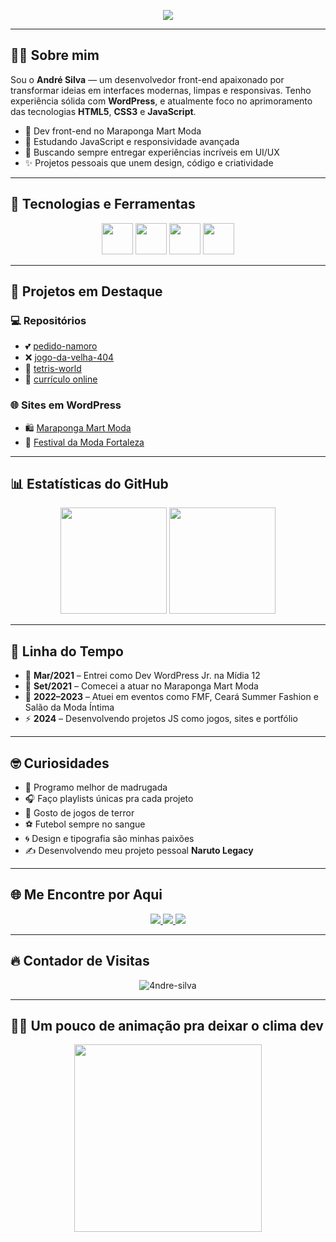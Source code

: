 <!-- Banner animado -->
<p align="center">
  <img src="https://readme-typing-svg.herokuapp.com?color=80ED99&center=true&vCenter=true&lines=Olá,+eu+sou+o+André!;Desenvolvedor+Front-End;Especialista+em+WordPress;Bem-vindo+ao+meu+GitHub+👨‍💻" />
</p>

---

## 👨‍💻 Sobre mim

Sou o **André Silva** — um desenvolvedor front-end apaixonado por transformar ideias em interfaces modernas, limpas e responsivas. Tenho experiência sólida com **WordPress**, e atualmente foco no aprimoramento das tecnologias **HTML5**, **CSS3** e **JavaScript**.

- 🔭 Dev front-end no Maraponga Mart Moda  
- 🧠 Estudando JavaScript e responsividade avançada  
- 🎯 Buscando sempre entregar experiências incríveis em UI/UX  
- ✨ Projetos pessoais que unem design, código e criatividade

---

## 🚀 Tecnologias e Ferramentas

<div align="center">
  <img src="https://cdn.jsdelivr.net/gh/devicons/devicon/icons/html5/html5-original.svg" width="50" />
  <img src="https://cdn.jsdelivr.net/gh/devicons/devicon/icons/css3/css3-original.svg" width="50" />
  <img src="https://cdn.jsdelivr.net/gh/devicons/devicon/icons/javascript/javascript-original.svg" width="50" />
  <img src="https://cdn.jsdelivr.net/gh/devicons/devicon/icons/wordpress/wordpress-original.svg" width="50" />
</div>

---

## 📌 Projetos em Destaque

### 💻 Repositórios
- 💕 [pedido-namoro](https://github.com/4ndre-silva/pedido-namoro)  
- ❌ [jogo-da-velha-404](https://github.com/4ndre-silva/jogo-da-velha-404)  
- 🧱 [tetris-world](https://github.com/4ndre-silva/tetris-world)  
- 👤 [currículo online](https://github.com/4ndre-silva/curriculo-online)

### 🌐 Sites em WordPress
- 🛍️ [Maraponga Mart Moda](https://marapongamartmoda.com.br/)  
- 👠 [Festival da Moda Fortaleza](https://fmf.marapongamartmoda.com.br/)

---

## 📊 Estatísticas do GitHub

<div align="center">
  <img height="170" src="https://github-readme-stats.vercel.app/api?username=4ndre-silva&show_icons=true&theme=radical&count_private=true" />
  <img height="170" src="https://github-readme-stats.vercel.app/api/top-langs/?username=4ndre-silva&layout=compact&theme=radical" />
</div>

---

## 📅 Linha do Tempo

- 🧱 **Mar/2021** – Entrei como Dev WordPress Jr. na Mídia 12  
- 👔 **Set/2021** – Comecei a atuar no Maraponga Mart Moda  
- 🎨 **2022–2023** – Atuei em eventos como FMF, Ceará Summer Fashion e Salão da Moda Íntima  
- ⚡ **2024** – Desenvolvendo projetos JS como jogos, sites e portfólio

---

## 🤓 Curiosidades

- 🌙 Programo melhor de madrugada  
- 🎧 Faço playlists únicas pra cada projeto  
- 👻 Gosto de jogos de terror  
- ⚽ Futebol sempre no sangue  
- 🌀 Design e tipografia são minhas paixões  
- ✍️ Desenvolvendo meu projeto pessoal **Naruto Legacy**

---

## 🌐 Me Encontre por Aqui

<div align="center">
  <a href="https://www.instagram.com/4ndre_siilva/" target="_blank">
    <img src="https://img.shields.io/badge/-Instagram-%23E4405F?style=for-the-badge&logo=instagram&logoColor=white" />
  </a>
  <a href="mailto:andrevilaco1@gmail.com">
    <img src="https://img.shields.io/badge/-Gmail-%23333?style=for-the-badge&logo=gmail&logoColor=white" />
  </a>
  <a href="https://www.linkedin.com/in/andre-luis-7b6078204/" target="_blank">
    <img src="https://img.shields.io/badge/-LinkedIn-%230077B5?style=for-the-badge&logo=linkedin&logoColor=white" />
  </a>
</div>

---

## 🔥 Contador de Visitas

<p align="center">
  <img src="https://komarev.com/ghpvc/?username=4ndre-silva&style=for-the-badge" alt="4ndre-silva" />
</p>

---

## 🧑‍💻 Um pouco de animação pra deixar o clima dev

<p align="center">
  <img src="https://media.giphy.com/media/qgQUggAC3Pfv687qPC/giphy.gif" width="300" />
</p>
